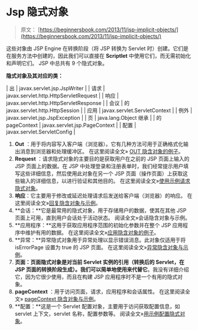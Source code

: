 # Jsp 隐式对象

> 原文： [https://beginnersbook.com/2013/11/jsp-implicit-objects/](https://beginnersbook.com/2013/11/jsp-implicit-objects/)

这些对象由 JSP Engine 在转换阶段（将 JSP 转换为 Servlet 时）创建。它们是在服务方法中创建的，因此我们可以直接在 **Scriptlet** 中使用它们，而无需初始化和声明它们。 JSP 中总共有 9 个隐式对象。

**隐式对象及其对应的类：**

| 出 | javax.servlet.jsp.JspWriter |
| 请求 | javax.servlet.http.HttpServletRequest |
| 响应 | javax.servlet.http.HttpServletResponse |
| 会议 | 的 javax.servlet.http.HttpSession |
| 应用 | javax.servlet.ServletContext |
| 例外 | javax.servlet.jsp.JspException |
| 页 | java.lang.Object 继承 |
| 的 pageContext | javax.servlet.jsp.PageContext |
| 配置 | javax.servlet.ServletConfig |

1.  **Out** ：用于将内容写入客户端（浏览器）。它有几种方法可用于正确格式化输出消息到浏览器和处理缓冲区。
    在这里阅读全文» [OUT 隐含对象的例子](https://beginnersbook.com/2013/11/jsp-implicit-object-out-with-examples/ "OUT")。
2.  **Request** ：请求隐式对象的主要目的是获取用户在之前的 JSP 页面上输入的 JSP 页面上的数据。在 JSP 中处理登录和注册表单时，我们经常提示用户填写这些详细信息，然后使用此对象在另一个 JSP 页面（操作页面）上获取这些输入的详细信息，以进行验证和其他目的。
    在这里阅读全文»[使用示例请求隐式对象](https://beginnersbook.com/2013/11/jsp-implicit-object-request-with-examples/ "Request")。
3.  **响应**：它主要用于修改或延迟处理请求后发送给客户端（浏览器）的响应。
    在这里阅读全文»[回复隐含对象与示例](https://beginnersbook.com/2013/11/jsp-implicit-object-response-with-examples/ "Response")。
4.  **会话：**它是最常用的隐式对象，用于存储用户的数据，使其在其他 JSP 页面上可用，直到用户会话处于活动状态。
    阅读全文»会话隐含对象与示例。
5.  **应用程序：**这用于获取应用程序范围的初始化参数并在整个 JSP 应用程序中维护有用的数据。
    在这里阅读全文»[应用隐含对象的例子](https://beginnersbook.com/2013/11/jsp-implicit-object-application-with-examples/ "Application")。
6.  **异常：**异常隐式对象用于异常处理以显示错误消息。此对象仅适用于将 isErrorPage 设置为 true 的 JSP 页面。
    在这里阅读全文»[异常隐含对象与示例](https://beginnersbook.com/2013/11/jsp-implicit-object-exception-with-examples/ "Exception")。
7.  **页面：**页面隐式对象是对当前 Servlet 实例的引用（转换后的 Servlet，在 JSP 页面的转换阶段生成）。我们可以简单地使用**来代替它**。我没有详细介绍它，因为它很少使用，而且在构建 JSP 应用程序时不是一个有用的隐式对象。
8.  **pageContext** ：用于访问页面，请求，应用程序和会话属性。
    在这里阅读全文» [pageContext 隐含对象与示例](https://beginnersbook.com/2013/11/jsp-implicit-object-pagecontext-with-examples/ "PageContext")。
9.  **配置：**这是一个 Servlet 配置对象，主要用于访问获取配置信息，如 servlet 上下文，servlet 名称，配置参数等。
    阅读全文»[用示例配置隐式对象](https://beginnersbook.com/2013/11/jsp-implicit-object-config-with-examples/ "Config")。